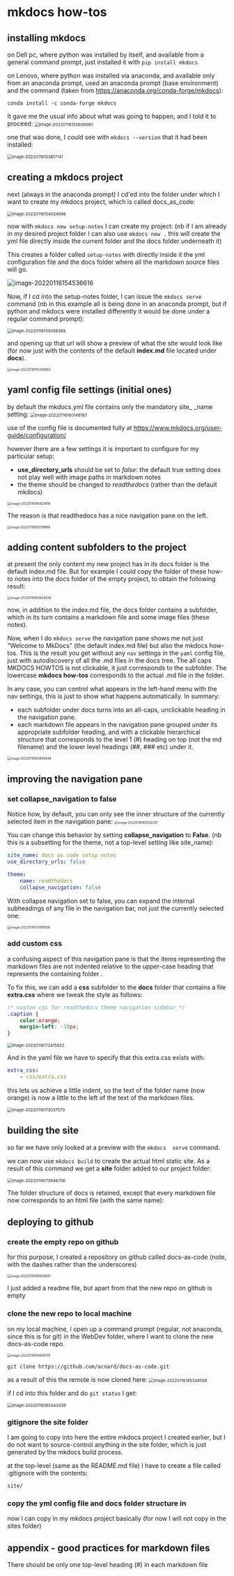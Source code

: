 # mkdocs how-tos

## installing mkdocs

on Dell pc, where python was installed by itself, and available from a general command prompt, just installed it with `pip install mkdocs` 

on Lenovo, where python was installed via anaconda, and available only from an anaconda prompt,  used an anaconda prompt (base environment) and the command (taken from https://anaconda.org/conda-forge/mkdocs):

```
conda install -c conda-forge mkdocs
```

It gave me the usual info about what was going to happen, and I told it to proceed: 
<img src="image-20220116153606680.png" alt="image-20220116153606680" style="zoom:67%;" />

one that was done, I could see with `mkdocs --version` that it had been installed:

<img src="image-20220116153817141.png" alt="image-20220116153817141" style="zoom:67%;" />

## creating a mkdocs project

next (always in the anaconda prompt) I cd'ed into the folder under which I want to create my mkdocs project, which is called docs_as_code:

<img src="image-20220116154024698.png" alt="image-20220116154024698" style="zoom:67%;" />

now with `mkdocs new setup-notes` I can create my project:
(nb if I am already in my desired project folder I can also use `mkdocs new .`
this will create the yml file directly inside the current folder and the docs folder underneath it)

This creates a folder called `setup-notes` with directly inside it the yml configuration file and the docs folder where all the markdown source files will go.

![image-20220116154536616](image-20220116154536616.png) 

Now, if I cd into the setup-notes folder, I can issue the `mkdocs serve` command (nb in this example all is being done in an anaconda prompt, but if python and mkdocs were installed differently it would be done under a regular command prompt):

<img src="image-20220116155058388.png" alt="image-20220116155058388" style="zoom:67%;" />

and opening up that url will show a preview of what the site would look like (for now just with the contents of the default **index.md** file located under **docs**).

<img src="image-20220116155306902.png" alt="image-20220116155306902" style="zoom: 50%;" />

## yaml config file settings (initial ones)

by default the mkdocs.yml file contains only the mandatory site_ _name setting: 
<img src="image-20220116160148187.png" alt="image-20220116160148187" style="zoom:67%;" />

use of the config file is documented fully at https://www.mkdocs.org/user-guide/configuration/ 

however there are  a few settings it is important to configure for my particular setup:

- **use_directory_urls** should be set to *false*: the default true setting does not play well with image paths in markdown notes 
- the theme should be changed to *readthedocs* (rather than the default mkdocs)

<img src="image-20220116160924818.png" alt="image-20220116160924818" style="zoom: 50%;" />

The reason is that readthedocs has a nice navigation pane on the left.

<img src="image-20220116161259869.png" alt="image-20220116161259869" style="zoom: 50%;" />

## adding content subfolders to the project

at present the only content my new project has in its docs folder is the default index.md file. But for example I could copy the folder of these how-to notes into the docs folder of the empty project, to obtain the following result: 

 <img src="image-20220116163644026.png" alt="image-20220116163644026" style="zoom:50%;" />

now, in addition to the index.md file, the docs folder contains a subfolder, which in its turn contains a markdown file and some image files (these notes).

Now, when I do `mkdocs serve` the navigation pane shows me not just "Welcome to MkDocs" (the default index.md file) but also the mkdocs how-tos. This is the result you get without any `nav` settings in the `yaml`  config file, just with autodiscovery of all the .md files in the docs tree. The all caps MKDOCS HOWTOS is not clickable, it  just corresponds to the subfolder. The lowercase **mkdocs how-tos** corresponds to the actual .md file in the folder.  

In any case, you can control what appears in the left-hand menu with the nav settings, this is just to show what happens automatically. In summary:

- each subfolder under docs turns into an all-caps, unclickable heading in the navigation pane. 
- each markdown file appears in the navigation pane grouped under its appropriate subfolder heading, and with a clickable hierarchical structure that corresponds to the level 1 (#) heading on top (not the md filename) and the lower level headings (##, ### etc) under it.

<img src="image-20220116163859449.png" alt="image-20220116163859449" style="zoom: 50%;" />

## improving the navigation pane

### set collapse_navigation to false

Notice how, by default, you can only see the inner structure of the currently selected item in the navigation pane: 
<img src="image-20220116165502247.png" alt="image-20220116165502247" style="zoom: 50%;" />

You can change this behavior by setting **collapse_navigation** to **False**. (nb this is a subsetting for the theme, not a top-level setting like site_name): 

```yaml
site_name: docs as code setup notes
use_directory_urls: false

theme: 
    name: readthedocs
    collapse_navigation: false
```

With collapse navigation set to false, you can expand the internal subheadings of any file in the navigation bar, not just the currently selected one: 

<img src="image-20220116170819508.png" alt="image-20220116170819508" style="zoom: 50%;" />

### add custom css

a confusing aspect of this navigation pane is that the items representing the markdown files are not indented relative to the upper-case heading that represents the containing folder .

To fix this, we can add a **css** subfolder to the **docs** folder that contains a file **extra.css** where we tweak the style as follows: 

```css
/* custom css for readthedocs theme navigation sidebar */
.caption {
    color:orange;
    margin-left: -10px;
}
```

  <img src="image-20220116172415822.png" alt="image-20220116172415822" style="zoom: 67%;" />

And in the yaml file we have to specify that this extra.css exists with:

```yaml
extra_css:
	- css/extra.css
```

this lets us achieve a little indent, so the text of the folder name (now orange) is now a little to the left of the text of the markdown files.

<img src="image-20220116173037570.png" alt="image-20220116173037570" style="zoom:67%;" />

## building the site

so far we have only looked at a preview with the `mkdocs  serve` command.

we can now use `mkdocs build` to create the actual html static site. As a result of this command we get a **site** folder added to our project folder: 

<img src="image-20220116173946706.png" alt="image-20220116173946706" style="zoom: 67%;" />  

The folder structure of docs is retained, except that every markdown file now corresponds to an html file (with the same name):

## deploying to github

### create the empty repo on github

for this purpose, I created a repository on github called docs-as-code (note, with the dashes rather than the underscores) 

<img src="image-20220116184429461.png" alt="image-20220116184429461" style="zoom:50%;" />

I just added a readme file, but apart from that the new repo on github is empty

### clone the new repo to local machine

on my local machine, I open up a command prompt (regular, not anaconda, since this is for git) in the WebDev folder, where I want to clone the new docs-as-code repo.

<img src="image-20220116184908179.png" alt="image-20220116184908179" style="zoom: 50%;" />

```
git clone https://github.com/acnard/docs-as-code.git
```

 as a result of this the remote is now cloned here: 
<img src="image-20220116185348558.png" alt="image-20220116185348558" style="zoom: 67%;" />

if I cd into this folder and do `git status` I get:

<img src="image-20220116185443439.png" alt="image-20220116185443439" style="zoom: 67%;" />

### gitignore the site folder

I am going to copy into here the entire mkdocs project I created earlier, but I do not want to source-control anything in the site folder, which is just generated by the mkdocs build process.

at the top-level (same as the README.md file) I have to create a file called .gitignore with the contents:

```
site/
```

### copy the yml config file and docs folder structure in

now I can copy in my mkdocs project basically (for now I will not copy in the sites folder)

## appendix - good practices for markdown files

There should be only one top-level heading (#) in each markdown file

 

